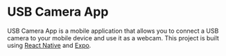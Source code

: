# USB Camera App

USB Camera App is a mobile application that allows you to connect a USB camera to your mobile device and use it as a webcam. This project is built using [React Native](https://reactnative.dev/) and [Expo](https://expo.dev/).